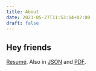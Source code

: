 ```yaml
---
title: About
date: 2021-05-27T11:53:14+02:00
draft: false
---
```

## Hey friends

[Resumé](/resume). Also in [JSON](/resume.json) and [PDF](/resume.pdf).
